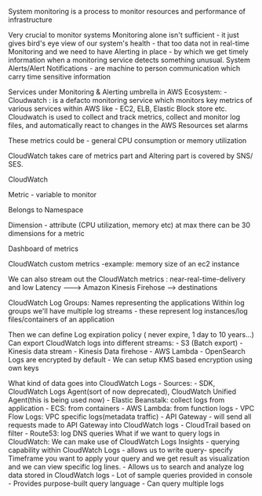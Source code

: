 System monitoring is a process to monitor resources and performance of infrastructure

Very crucial to monitor systems 
Monitoring alone isn't sufficient - it just gives bird's eye view of our system's health - that too data not in real-time
Monitoring and we need to have Alerting in place - by which we get timely information when a monitoring service detects something unusual.
System Alerts/Alert Notifications - are machine to person communication which carry time sensitive information

Services under Monitoring & Alerting umbrella in AWS Ecosystem:
    - Cloudwatch : is a defacto monitoring service which monitors key metrics of various services within AWS like - EC2, ELB, Elastic Block store etc.
    Cloudwatch is used to collect and track metrics,
                                             collect and monitor log files,
                         and automatically react to changes in the AWS Resources
                         set alarms
                
These metrics could be - general CPU consumption or memory utilization 

CloudWatch takes care of metrics part and Altering part is covered by SNS/ SES. 

CloudWatch 

Metric - variable to monitor

Belongs to Namespace

Dimension - attribute (CPU utilization, memory etc) at max there can be 30 dimensions for a metric

Dashboard of metrics

CloudWatch custom metrics -example: memory size of an ec2 instance

We can also stream out the CloudWatch metrics :  near-real-time-delivery and low Latency ---> Amazon Kinesis Firehose --> destinations

CloudWatch Log Groups: Names representing the applications
Within log groups we'll have multiple log streams - these represent log instances/log files/containers of an application

Then we can define Log expiration policy ( never expire, 1 day to 10 years…)
Can export CloudWatch logs into different streams:
    - S3 (Batch export)
    - Kinesis data stream
    - Kinesis Data firehose
    - AWS Lambda
    - OpenSearch
Logs are encrypted by default - We can setup KMS based encryption using own keys

What kind of data goes into CloudWatch Logs - Sources:
    - SDK, CloudWatch Logs Agent(sort of now deprecated), CloudWatch Unified Agent(this is being used now)
    - Elastic Beanstalk: collect logs from application
    - ECS: from containers
    - AWS Lambda: from function logs
    - VPC Flow Logs: VPC specific logs(metadata traffic)
    - API Gateway - will send all requests made to API Gateway into CloudWatch logs
    - CloudTrail based on filter
    - Route53: log DNS queries
What if we want to query logs in CloudWatch:
We can make use of CloudWatch Logs Insights - querying capability within CloudWatch Logs - allows us to write query- specify Timeframe you want to apply your query and we get result as visualization and we can view specific log lines. 
    - Allows us to search and analyze log data stored in CloudWatch logs
    - Lot of sample queries provided in console
    - Provides purpose-built query language
    - Can query multiple logs

